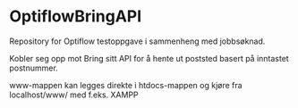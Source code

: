 # OptiflowBringAPI

Repository for Optiflow testoppgave i sammenheng med jobbsøknad. 

Kobler seg opp mot Bring sitt API for å hente ut poststed basert på inntastet postnummer.

www-mappen kan legges direkte i htdocs-mappen og kjøre fra localhost/www/ med f.eks. XAMPP